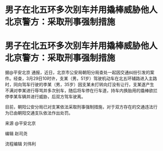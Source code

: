 # 男子在北五环多次别车并用撬棒威胁他人 北京警方：采取刑事强制措施

# 男子在北五环多次别车并用撬棒威胁他人 北京警方：采取刑事强制措施

据@平安北京
通报，近日，北京市公安局朝阳分局查处一起因交通纠纷引发的案件。经查，3月29日10时许，支某（男，51岁）驾驶机动车在北五环辅路进入主路时，同向驾车行驶的李某（男，35岁）因支某未打转向灯没有让行，支某遂产生不满对李某进行辱骂并多次别车，随后将车停在行车道，持车内换胎用的撬棒欲拦停李某车辆并进行威胁，后双方驾车驶离。

目前，朝阳公安分局已对支某依法采取刑事强制措施，对于双方存在的交通违法行为已由朝阳交通支队依法作出处罚。

来源 @平安北京

编辑 赵司尧

流程编辑 刘伟利

